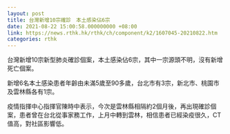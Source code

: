 ```yaml
---
layout: post
title: 台灣新增10宗確診　本土感染佔6宗
date: 2021-08-22 15:00:58.000000000 +08:00
link: https://news.rthk.hk/rthk/ch/component/k2/1607045-20210822.htm
categories: rthk
---
```


台灣新增10宗新型肺炎確診個案，本土感染佔6宗，其中一宗源頭不明，沒有新增死亡個案。

新增6名本土感染患者年齡由未滿5歲至90多歲，台北市有3宗，新北市、桃園市及雲林縣各有1宗。

疫情指揮中心指揮官陳時中表示，今次是雲林縣相隔約2個月後，再出現確診個案，患者曾在台北從事家務工作，上月中轉到雲林，相信患者已經染疫很久，CT值高，對社區影響低。
